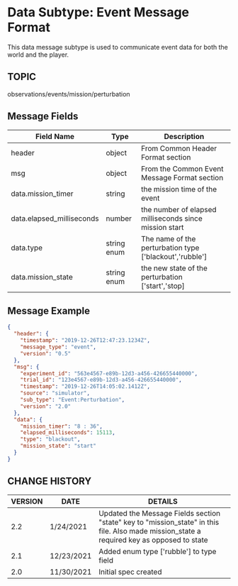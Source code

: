 # Data Subtype: Event Message Format

This data message subtype is used to communicate event data for both the world and the player.

## TOPIC

observations/events/mission/perturbation

## Message Fields

| Field Name                | Type        | Description                                            |
| ------------------------- | ----------- | ------------------------------------------------------ |
| header                    | object      | From Common Header Format section                      |
| msg                       | object      | From the Common Event Message Format section           |
| data.mission_timer        | string      | the mission time of the event                          |
| data.elapsed_milliseconds | number      | the number of elapsed milliseconds since mission start |
| data.type                 | string enum | The name of the perturbation type ['blackout','rubble']         |
| data.mission_state                | string enum | the new state of the perturbation ['start','stop]      |

## Message Example

```json
{
  "header": {
    "timestamp": "2019-12-26T12:47:23.1234Z",
    "message_type": "event",
    "version": "0.5"
  },
  "msg": {
    "experiment_id": "563e4567-e89b-12d3-a456-426655440000",
    "trial_id": "123e4567-e89b-12d3-a456-426655440000",
    "timestamp": "2019-12-26T14:05:02.1412Z",
    "source": "simulator",
    "sub_type": "Event:Perturbation",
    "version": "2.0"
  },
  "data": {
    "mission_timer": "8 : 36",
    "elapsed_milliseconds": 15113,
    "type": "blackout",
    "mission_state": "start"
  }
}
```

## CHANGE HISTORY

VERSION | DATE | DETAILS
| --- | --- | --- |
2.2 | 1/24/2021 | Updated the Message Fields section "state" key to "mission_state" in this file. Also made mission_state a required key as opposed to state
2.1 | 12/23/2021 | Added enum type ['rubble'] to type field
2.0 | 11/30/2021 | Initial spec created
